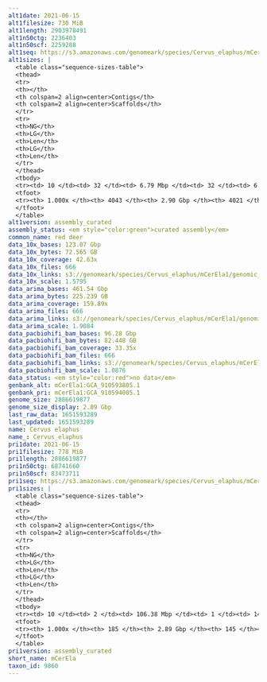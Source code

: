 ```yaml
---
alt1date: 2021-06-15
alt1filesize: 730 MiB
alt1length: 2903978491
alt1n50ctg: 2236403
alt1n50scf: 2259288
alt1seq: https://s3.amazonaws.com/genomeark/species/Cervus_elaphus/mCerEla1/assembly_curated/mCerEla1.alt.cur.20210615.fasta.gz
alt1sizes: |
  <table class="sequence-sizes-table">
  <thead>
  <tr>
  <th></th>
  <th colspan=2 align=center>Contigs</th>
  <th colspan=2 align=center>Scaffolds</th>
  </tr>
  <tr>
  <th>NG</th>
  <th>LG</th>
  <th>Len</th>
  <th>LG</th>
  <th>Len</th>
  </tr>
  </thead>
  <tbody>
  <tr><td> 10 </td><td> 32 </td><td> 6.79 Mbp </td><td> 32 </td><td> 6.79 Mbp </td></tr>  <tr><td> 20 </td><td> 86 </td><td> 4.61 Mbp </td><td> 86 </td><td> 4.61 Mbp </td></tr>  <tr><td> 30 </td><td> 158 </td><td> 3.58 Mbp </td><td> 158 </td><td> 3.59 Mbp </td></tr>  <tr><td> 40 </td><td> 253 </td><td> 2.75 Mbp </td><td> 252 </td><td> 2.77 Mbp </td></tr>  <tr style="background-color:#cccccc;"><td> 50 </td><td> 370 </td><td> 2.24 Mbp </td><td> 368 </td><td> 2.26 Mbp </td></tr>  <tr><td> 60 </td><td> 517 </td><td> 1.72 Mbp </td><td> 514 </td><td> 1.75 Mbp </td></tr>  <tr><td> 70 </td><td> 710 </td><td> 1.31 Mbp </td><td> 705 </td><td> 1.34 Mbp </td></tr>  <tr><td> 80 </td><td> 975 </td><td> 0.91 Mbp </td><td> 964 </td><td> 0.92 Mbp </td></tr>  <tr><td> 90 </td><td> 1397 </td><td> 485.84 Kbp </td><td> 1380 </td><td> 492.94 Kbp </td></tr>  <tr><td> 100 </td><td> 4042 </td><td> 4.53 Kbp </td><td> 4020 </td><td> 4.53 Kbp </td></tr>  </tbody>
  <tfoot>
  <tr><th> 1.000x </th><th> 4043 </th><th> 2.90 Gbp </th><th> 4021 </th><th> 2.90 Gbp </th></tr>
  </tfoot>
  </table>
alt1version: assembly_curated
assembly_status: <em style="color:green">curated assembly</em>
common_name: red deer
data_10x_bases: 123.07 Gbp
data_10x_bytes: 72.565 GB
data_10x_coverage: 42.63x
data_10x_files: 666
data_10x_links: s3://genomeark/species/Cervus_elaphus/mCerEla1/genomic_data/10x/<br>
data_10x_scale: 1.5795
data_arima_bases: 461.54 Gbp
data_arima_bytes: 225.239 GB
data_arima_coverage: 159.89x
data_arima_files: 666
data_arima_links: s3://genomeark/species/Cervus_elaphus/mCerEla1/genomic_data/arima/<br>
data_arima_scale: 1.9084
data_pacbiohifi_bam_bases: 96.28 Gbp
data_pacbiohifi_bam_bytes: 82.448 GB
data_pacbiohifi_bam_coverage: 33.35x
data_pacbiohifi_bam_files: 666
data_pacbiohifi_bam_links: s3://genomeark/species/Cervus_elaphus/mCerEla1/genomic_data/pacbio_hifi/<br>
data_pacbiohifi_bam_scale: 1.0876
data_status: <em style="color:red">no data</em>
genbank_alt: mCerEla1:GCA_910593805.1
genbank_pri: mCerEla1:GCA_910594005.1
genome_size: 2886619877
genome_size_display: 2.89 Gbp
last_raw_data: 1651593289
last_updated: 1651593289
name: Cervus elaphus
name_: Cervus_elaphus
pri1date: 2021-06-15
pri1filesize: 778 MiB
pri1length: 2886619877
pri1n50ctg: 68741660
pri1n50scf: 83473711
pri1seq: https://s3.amazonaws.com/genomeark/species/Cervus_elaphus/mCerEla1/assembly_curated/mCerEla1.pri.cur.20210615.fasta.gz
pri1sizes: |
  <table class="sequence-sizes-table">
  <thead>
  <tr>
  <th></th>
  <th colspan=2 align=center>Contigs</th>
  <th colspan=2 align=center>Scaffolds</th>
  </tr>
  <tr>
  <th>NG</th>
  <th>LG</th>
  <th>Len</th>
  <th>LG</th>
  <th>Len</th>
  </tr>
  </thead>
  <tbody>
  <tr><td> 10 </td><td> 2 </td><td> 106.38 Mbp </td><td> 1 </td><td> 140.94 Mbp </td></tr>  <tr><td> 20 </td><td> 5 </td><td> 89.89 Mbp </td><td> 3 </td><td> 125.77 Mbp </td></tr>  <tr><td> 30 </td><td> 8 </td><td> 82.66 Mbp </td><td> 6 </td><td> 103.26 Mbp </td></tr>  <tr><td> 40 </td><td> 12 </td><td> 72.18 Mbp </td><td> 9 </td><td> 94.14 Mbp </td></tr>  <tr style="background-color:#cccccc;"><td> 50 </td><td> 16 </td><td style="background-color:#88ff88;"> 68.74 Mbp </td><td> 12 </td><td style="background-color:#88ff88;"> 83.47 Mbp </td></tr>  <tr><td> 60 </td><td> 21 </td><td> 57.42 Mbp </td><td> 16 </td><td> 72.18 Mbp </td></tr>  <tr><td> 70 </td><td> 26 </td><td> 52.23 Mbp </td><td> 20 </td><td> 65.07 Mbp </td></tr>  <tr><td> 80 </td><td> 32 </td><td> 42.28 Mbp </td><td> 25 </td><td> 55.77 Mbp </td></tr>  <tr><td> 90 </td><td> 40 </td><td> 22.82 Mbp </td><td> 30 </td><td> 51.85 Mbp </td></tr>  <tr><td> 100 </td><td> 184 </td><td> 16.35 Kbp </td><td> 144 </td><td> 16.35 Kbp </td></tr>  </tbody>
  <tfoot>
  <tr><th> 1.000x </th><th> 185 </th><th> 2.89 Gbp </th><th> 145 </th><th> 2.89 Gbp </th></tr>
  </tfoot>
  </table>
pri1version: assembly_curated
short_name: mCerEla
taxon_id: 9860
---
```

